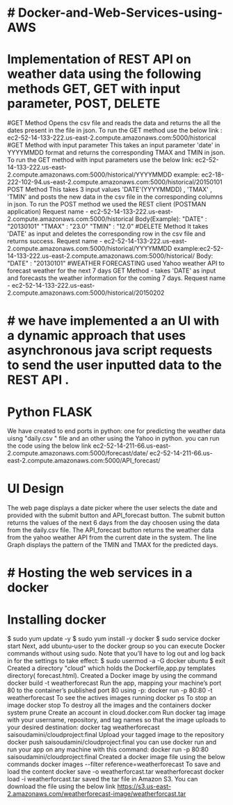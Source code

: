 # # Docker-and-Web-Services-using-AWS
# Implementation of REST API on weather data using the following methods GET, GET with input parameter, POST, DELETE
#GET Method
Opens the csv file and reads the data and returns the all the dates present in the file in json. To run the GET method use the below link : ec2-52-14-133-222.us-east-2.compute.amazonaws.com:5000/historical
#GET Method with input parameter
This takes an input parameter 'date' in YYYYMMDD format and returns the corresponding TMAX and TMIN in json. To run the GET method with input parameters use the below link: ec2-52-14-133-222.us-east-2.compute.amazonaws.com:5000/historical/YYYYMMDD example: ec2-18-222-102-94.us-east-2.compute.amazonaws.com:5000/historical/20150101
POST Method
This takes 3 input values 'DATE'(YYYYMMDD) , 'TMAX' , 'TMIN' and posts the new data in the csv file in the corresponding columns in json. To run the POST method we used the REST client (POSTMAN application) Request name - ec2-52-14-133-222.us-east-2.compute.amazonaws.com:5000/historical
Body(Example): "DATE" : "20130101" "TMAX" : "23.0" "TMIN" : "12.0"
#DELETE Method
It takes 'DATE' as input and deletes the corresponding row in the csv file and returns success. Request name - ec2-52-14-133-222.us-east-2.compute.amazonaws.com:5000/historical/YYYYMMDD example:ec2-52-14-133-222.us-east-2.compute.amazonaws.com:5000/historical/ Body: "DATE" : "20130101"
#WEATHER FORECASTING
used Yahoo weather API to forecast weather for the next 7 days GET Method - takes 'DATE' as input and forecasts the weather information for the coming 7 days. Request name - ec2-52-14-133-222.us-east-2.compute.amazonaws.com:5000/historical/20150202
# # we have implemented a an UI  with a dynamic approach that uses asynchronous java script requests to send the user inputted data to the REST API .
# Python FLASK
We have created to end ports in python: one for predicting the weather data uisng "daily.csv " file and an other using the Yahoo in python. you can run the code using the below link ec2-52-14-211-66.us-east-2.compute.amazonaws.com:5000/forecast/date/ ec2-52-14-211-66.us-east-2.compute.amazonaws.com:5000/API_forecast/
# UI Design
The web page displays a date picker where the user selects the date and provided with the submit button and API_forecast button. The submit button returns the values of the next 6 days from the day choosen using the data from the daily.csv file. The API_forecast button returns the weather data from the yahoo weather API from the current date in the system. The line Graph displays the pattern of the TMIN and TMAX for the predicted days.
# # Hosting the web services in a docker
# Installing docker
$ sudo yum update -y $ sudo yum install -y docker $ sudo service docker start
Next, add ubuntu-user to the docker group so you can execute Docker commands without using sudo. Note that you’ll have to log out and log back in for the settings to take effect:
$ sudo usermod -a -G docker ubuntu
$ exit
Created a directory "cloud" which holds the Dockerfile,app.py templates directory( forecast.html).
Created a Docker image by using the command
docker build -t weatherforecast
Run the app, mapping your machine’s port 80 to the container’s published port 80 using -p:
docker run -p 80:80 -t weatherforecast
To see the actives images running
docker ps
To stop an image
docker stop <imageid>
To destroy all the images and the containers
docker system prune
Create an account in cloud.docker.com
Run docker tag image with your username, repository, and tag names so that the image uploads to your desired destination:
docker tag weatherforecast saisoudamini/cloudproject:final
Upload your tagged image to the repository
docker push saisoudamini/cloudproject:final
you can use docker run and run your app on any machine with this command:
docker run -p 80:80 saisoudamini/cloudproject:final
Created a docker image file using the below commands
docker images --filter reference=weatherforecast
To save and load the content
docker save -o weatherforcast.tar weatherforecast docker load -i weatherforcast.tar
saved the tar file in Amazon S3.
You can download the file using the below link https://s3.us-east-2.amazonaws.com/weatherforecast-image/weatherforcast.tar
